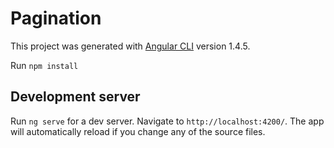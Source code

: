 # Pagination

This project was generated with [Angular CLI](https://github.com/angular/angular-cli) version 1.4.5.

Run `npm install`

## Development server

Run `ng serve` for a dev server. Navigate to `http://localhost:4200/`. The app will automatically reload if you change any of the source files.

